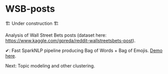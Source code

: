 # WSB-posts

🏗 Under construction 🏗

Analysis of Wall Street Bets posts (dataset here: https://www.kaggle.com/gpreda/reddit-wallstreetsbets-post).


✔: Fast SparkNLP pipeline producing Bag of Words + Bag of Emojis. [Demo here](./notebooks/bowbae_pipeline.ipynb).

Next: Topic modeling and other clustering.


